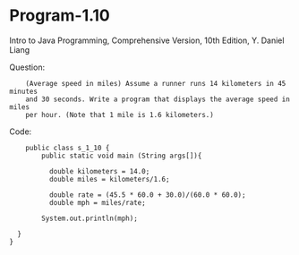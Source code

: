 # Program-1.10
Intro to Java Programming, Comprehensive Version, 10th Edition, Y. Daniel Liang

Question:

        (Average speed in miles) Assume a runner runs 14 kilometers in 45 minutes 
        and 30 seconds. Write a program that displays the average speed in miles 
        per hour. (Note that 1 mile is 1.6 kilometers.)
        
Code:

        public class s_1_10 {
	        public static void main (String args[]){
		
		      double kilometers = 14.0;
		      double miles = kilometers/1.6;
		
		      double rate = (45.5 * 60.0 + 30.0)/(60.0 * 60.0);
		      double mph = miles/rate;
		
		    System.out.println(mph);
		
      }
    }
